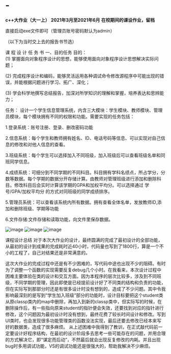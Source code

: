 # -
**c++大作业（大一上）**
**2021年3月至2021年6月**
**在校期间的课设作业，留档**

直接启动exe文件即可（管理员账号密码默认为admin）

（以下为当时交上去的报告书节选）

课 程 设 计 任 务 书 
一、目的任务
目的：   
(1) 掌握面向对象程序设计的思想，能够使用面向对象程序设计思想解决实际问题； 

(2) 完成程序设计和编码，能够灵活运用各种调试命令修改源程序中可能出现的错误，并能根据问题进行学习、拓广、深化；

(3) 学会科学地撰写总结报告，加深对所学知识的理解和掌握，培养表达和思辨能力；

任务：
设计一个学生信息管理系统，内含三大模块：学生模块、教师模块、管理员模块，每个模块拥有不同的权限和功能。需要实现的任务包括：

1.登录系统：账号注册、登录、删改密码功能

2.信息系统：每个学生和教师拥有姓名、ID、电话号码等信息、可以实现对自己信息的修改和对他人信息的查看。

3.班级系统：每个学生可以选择加入不同班级，加入班级后可以查看班级名单和同班同学信息。

4.成绩系统：可细分到不同学期的不同科目。科目拥有学科名绩点，所占学分，分数等数据。每个学期的数据分开存储计算。由教师对管理班级进行添加和删除科目。修改科目后会实时计算该学期的GPA和加权平均分。可以选择通过 学号/GPA/加权平均分 的方式对同班级的同学成绩排序。

5.管理员系统：可以查看该系统内所有数据。拥有查看全体名单，发放教师ID,添加和删除班级、学期等功能

6.文件存储:文件存储和读取功能，向文件里保存数据。

![image](https://user-images.githubusercontent.com/74815734/159161763-4309884e-b68e-48aa-a09b-8c10900101ea.png)
![image](https://user-images.githubusercontent.com/74815734/159161769-d8864189-e82c-4be7-9aec-efd2890949c9.png)
![image](https://user-images.githubusercontent.com/74815734/159161752-daffb77e-ecc1-49a4-8d4c-69cb5c6d2d6e.png)

课程设计总结
对于本次大作业的设计，最终圆满的完成了最初设计的全部功能，从最初的设计到成果的完成耗时近40小时，代码量也写到了1800行，算是一个不小的工程了，自己对结果还是非常满意的。

这次大作业的完成过程中还是有不少困难的，写代码中途也出现不少的阻碍。有时为了调整一个函数的实现需要反复debug几个小时。在我看来，本次设计过程中困难主要体验在类的设计和交互方面。因为本程序的层次比较多，涉及到不同班级，不同学期的管理，因此即使是已经提前设计好了不同类的结构和负责的功能，但在实际写到那部分时还是有很多设计时没有想到的，造成了不少问题。其中令我影响最深刻的是写到“学生加入班级”部分的功能时，设计目标要把这个student类从原classp类内的map中删除，再加入到新的classp类中，但实际写的时候，在删除操作后，有一些指向原来student的指针便会失效，还要找到对应的指针进行修改，这个问题因为最初设计时没有想到，最终花费了较长时间设计和修改。写到UI类时，也会发现很多功能管理类的函数没法实现，最后还要去修改已经本来写好的数据类，造成了很多麻烦。
从上述困难中我得到了教训，在正式敲代码前一定要设计好程序结构，在最初的设计阶段多去思考一些可能存在的问题，并用合理的方式解决它，即“谋定而后动”，不然最后就会出现反复修改的内耗。并且出现bug时多用调试功能，VS的调试功能还是很强大的，帮助我解决不少麻烦。
